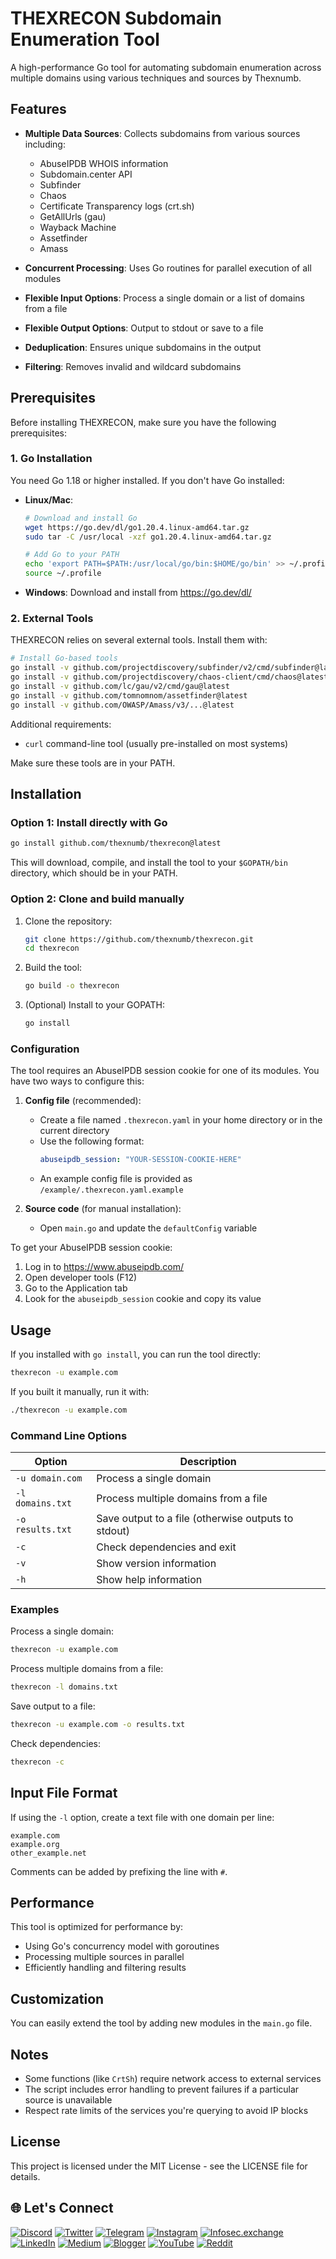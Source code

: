 # THEXRECON Subdomain Enumeration Tool

A high-performance Go tool for automating subdomain enumeration across multiple domains using various techniques and sources by Thexnumb.

## Features

- **Multiple Data Sources**: Collects subdomains from various sources including:
  - AbuseIPDB WHOIS information
  - Subdomain.center API
  - Subfinder
  - Chaos
  - Certificate Transparency logs (crt.sh)
  - GetAllUrls (gau)
  - Wayback Machine
  - Assetfinder
  - Amass

- **Concurrent Processing**: Uses Go routines for parallel execution of all modules
- **Flexible Input Options**: Process a single domain or a list of domains from a file
- **Flexible Output Options**: Output to stdout or save to a file
- **Deduplication**: Ensures unique subdomains in the output
- **Filtering**: Removes invalid and wildcard subdomains

## Prerequisites

Before installing THEXRECON, make sure you have the following prerequisites:

### 1. Go Installation

You need Go 1.18 or higher installed. If you don't have Go installed:

- **Linux/Mac**: 
  ```bash
  # Download and install Go
  wget https://go.dev/dl/go1.20.4.linux-amd64.tar.gz
  sudo tar -C /usr/local -xzf go1.20.4.linux-amd64.tar.gz
  
  # Add Go to your PATH
  echo 'export PATH=$PATH:/usr/local/go/bin:$HOME/go/bin' >> ~/.profile
  source ~/.profile
  ```

- **Windows**: Download and install from https://go.dev/dl/

### 2. External Tools

THEXRECON relies on several external tools. Install them with:

```bash
# Install Go-based tools
go install -v github.com/projectdiscovery/subfinder/v2/cmd/subfinder@latest
go install -v github.com/projectdiscovery/chaos-client/cmd/chaos@latest
go install -v github.com/lc/gau/v2/cmd/gau@latest
go install -v github.com/tomnomnom/assetfinder@latest
go install -v github.com/OWASP/Amass/v3/...@latest
```

Additional requirements:
- `curl` command-line tool (usually pre-installed on most systems)

Make sure these tools are in your PATH.

## Installation

### Option 1: Install directly with Go

```bash
go install github.com/thexnumb/thexrecon@latest
```

This will download, compile, and install the tool to your `$GOPATH/bin` directory, which should be in your PATH.

### Option 2: Clone and build manually

1. Clone the repository:
   ```bash
   git clone https://github.com/thexnumb/thexrecon.git
   cd thexrecon
   ```

2. Build the tool:
   ```bash
   go build -o thexrecon
   ```

3. (Optional) Install to your GOPATH:
   ```bash
   go install
   ```

### Configuration

The tool requires an AbuseIPDB session cookie for one of its modules. You have two ways to configure this:

1. **Config file** (recommended): 
   - Create a file named `.thexrecon.yaml` in your home directory or in the current directory
   - Use the following format:
     ```yaml
     abuseipdb_session: "YOUR-SESSION-COOKIE-HERE"
     ```
   - An example config file is provided as `/example/.thexrecon.yaml.example`

2. **Source code** (for manual installation):
   - Open `main.go` and update the `defaultConfig` variable

To get your AbuseIPDB session cookie:
1. Log in to https://www.abuseipdb.com/
2. Open developer tools (F12)
3. Go to the Application tab
4. Look for the `abuseipdb_session` cookie and copy its value

## Usage

If you installed with `go install`, you can run the tool directly:

```bash
thexrecon -u example.com
```

If you built it manually, run it with:

```bash
./thexrecon -u example.com
```

### Command Line Options

| Option | Description |
|--------|-------------|
| `-u domain.com` | Process a single domain |
| `-l domains.txt` | Process multiple domains from a file |
| `-o results.txt` | Save output to a file (otherwise outputs to stdout) |
| `-c` | Check dependencies and exit |
| `-v` | Show version information |
| `-h` | Show help information |

### Examples

Process a single domain:
```bash
thexrecon -u example.com
```

Process multiple domains from a file:
```bash
thexrecon -l domains.txt
```

Save output to a file:
```bash
thexrecon -u example.com -o results.txt
```

Check dependencies:
```bash
thexrecon -c
```

## Input File Format

If using the `-l` option, create a text file with one domain per line:

```
example.com
example.org
other_example.net
```

Comments can be added by prefixing the line with `#`.

## Performance

This tool is optimized for performance by:
- Using Go's concurrency model with goroutines
- Processing multiple sources in parallel
- Efficiently handling and filtering results

## Customization

You can easily extend the tool by adding new modules in the `main.go` file.

## Notes

- Some functions (like `CrtSh`) require network access to external services
- The script includes error handling to prevent failures if a particular source is unavailable
- Respect rate limits of the services you're querying to avoid IP blocks

## License

This project is licensed under the MIT License - see the LICENSE file for details.

## 🌐 Let's Connect  
[![Discord](https://img.shields.io/badge/Discord-@thexnumb-1DA1F2?style=flat&logo=discord&logoColor=white)](https://discord.gg/evffhtjWR7) [![Twitter](https://img.shields.io/badge/X-@thexsecurity-1DA1F2?style=flat&logo=twitter&logoColor=white)](https://x.com/thexsecurity) [![Telegram](https://img.shields.io/badge/Telegram-@thexsecurity-2CA5E0?style=flat&logo=telegram&logoColor=white)](https://t.me/thexsecurity) [![Instagram](https://img.shields.io/badge/Instagram-@thexnumb-E4405F?style=flat&logo=instagram&logoColor=white)](https://instagram.com/thexnumb) [![Infosec.exchange](https://img.shields.io/badge/Infosec.exchange-@thexnumb-E11BE9?style=flat&logo=mastodon&logoColor=white)](https://infosec.exchange/@thexnumb) [![LinkedIn](https://img.shields.io/badge/LinkedIn-Profile-blue?style=flat&logo=linkedin)](#) [![Medium](https://img.shields.io/badge/Medium-@thexnumb-black?style=flat&logo=medium)](https://medium.com/@thexnumb) [![Blogger](https://img.shields.io/badge/Blogger-TheXSecurity-FF5722?style=flat&logo=blogger&logoColor=white)](https://thexsecurity.blogspot.com/) [![YouTube](https://img.shields.io/badge/YouTube-@theXNumb-FF0000?style=flat&logo=youtube&logoColor=white)](https://www.youtube.com/@theXNumb/) [![Reddit](https://img.shields.io/badge/Reddit-@thexnumb-FF0000?style=flat&logo=reddit&logoColor=white)](https://www.reddit.com/u/thexnumb)
